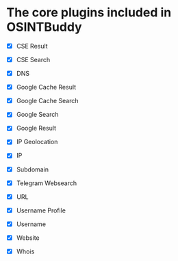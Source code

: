 # The core plugins included in OSINTBuddy

- [x] CSE Result
- [x] CSE Search
- [x] DNS
- [x] Google Cache Result
- [x] Google Cache Search
- [x] Google Search
- [x] Google Result
- [x] IP Geolocation
- [x] IP
- [x] Subdomain
- [x] Telegram Websearch
- [x] URL
- [x] Username Profile
- [x] Username
- [x] Website
- [x] Whois


